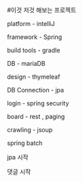#이것 저것 해보는 프로젝트



platform - intelliJ



framework - Spring



build tools - gradle



DB - mariaDB


design - thymeleaf


DB Connection - jpa


login - spring security


board - rest , paging


crawling - jsoup


spring batch

jpa 시작

댓글 시작
